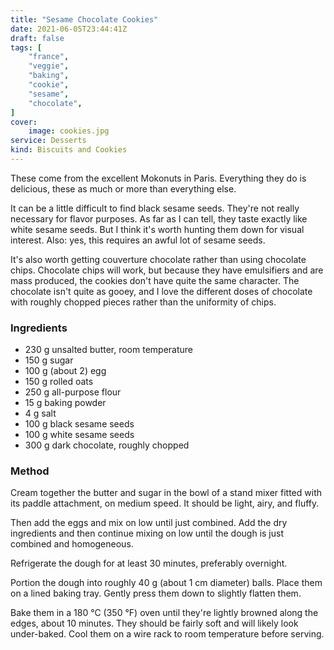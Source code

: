 ```yaml
---
title: "Sesame Chocolate Cookies"
date: 2021-06-05T23:44:41Z
draft: false
tags: [
    "france",
    "veggie",
    "baking",
    "cookie",
    "sesame",
    "chocolate",
]
cover:
    image: cookies.jpg
service: Desserts
kind: Biscuits and Cookies
---
```


These come from the excellent Mokonuts in Paris. Everything they do is delicious, these as much or more than everything else.

It can be a little difficult to find black sesame seeds. They're not really necessary for flavor purposes. As far as I can tell, they taste exactly like white sesame seeds. But I think it's worth hunting them down for visual interest. Also: yes, this requires an awful lot of sesame seeds.

It's also worth getting couverture chocolate rather than using chocolate chips. Chocolate chips will work, but because they have emulsifiers and are mass produced, the cookies don't have quite the same character. The chocolate isn't quite as gooey, and I love the different doses of chocolate with roughly chopped pieces rather than the uniformity of chips.

### Ingredients

* 230 g unsalted butter, room temperature
* 150 g sugar
* 100 g (about 2) egg
* 150 g rolled oats
* 250 g all-purpose flour
* 15 g baking powder
* 4 g salt
* 100 g black sesame seeds
* 100 g white sesame seeds
* 300 g dark chocolate, roughly chopped

### Method

Cream together the butter and sugar in the bowl of a stand mixer fitted with its paddle attachment, on medium speed. It should be light, airy, and fluffy.

Then add the eggs and mix on low until just combined. Add the dry ingredients and then continue mixing on low until the dough is just combined and homogeneous.

Refrigerate the dough for at least 30 minutes, preferably overnight.

Portion the dough into roughly 40 g (about 1 cm diameter) balls. Place them on a lined baking tray. Gently press them down to slightly flatten them.

Bake them in a 180 °C (350 °F) oven until they're lightly browned along the edges, about 10 minutes. They should be fairly soft and will likely look under-baked. Cool them on a wire rack to room temperature before serving.


